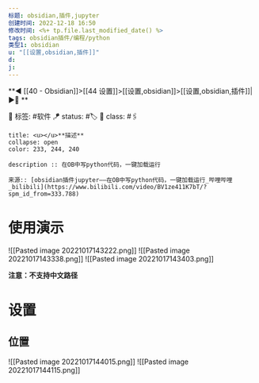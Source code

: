 ```yaml
---
标题: obsidian,插件,jupyter
创建时间: 2022-12-18 16:50
修改时间: <%+ tp.file.last_modified_date() %>
tags: obsidian插件/编程/python
类型1: obsidian
u: "[[设置,obsidian,插件]]"
d:
j: 
---
```


**◀️ [[40 - Obsidian]]>[[44 设置]]>[[设置,obsidian]]>[[设置,obsidian,插件]]| ▶️📎 **  

🧩 标签:  #软件 
🪁 status: #🏷️
🎏 class: #🖇️

```ad-info
title: <u></u>**描述**
collapse: open
color: 233, 244, 240

description :: 在OB中写python代码，一键加载运行

来源:: [obsidian插件jupyter——在OB中写python代码，一键加载运行_哔哩哔哩_bilibili](https://www.bilibili.com/video/BV1ze411K7bT/?spm_id_from=333.788)

```

# 使用演示

![[Pasted image 20221017143222.png]]
![[Pasted image 20221017143338.png]]
![[Pasted image 20221017143403.png]]

**注意：不支持中文路径**

# 设置

## 位置

![[Pasted image 20221017144015.png]]
![[Pasted image 20221017144115.png]]
